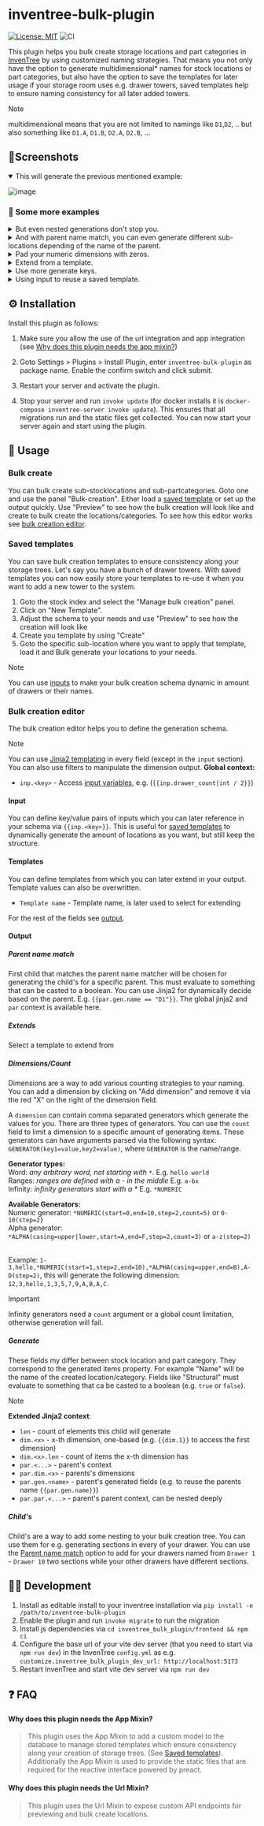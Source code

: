 # inventree-bulk-plugin

[![License: MIT](https://img.shields.io/badge/License-MIT-yellow.svg)](https://opensource.org/licenses/MIT)
![CI](https://github.com/wolflu05/inventree-bulk-plugin/actions/workflows/ci.yml/badge.svg)

This plugin helps you bulk create storage locations and part categories in [InvenTree](https://inventree.org/) by using customized naming strategies. That means you not only have the option to generate multidimensional* names for stock locations or part categories, but also have the option to save the templates for later usage if your storage room uses e.g. drawer towers, saved templates help to ensure naming consistency for all later added towers.

> [!NOTE]
> multidimensional means that you are not limited to namings like `D1`,`D2`, .. but also something like `D1.A`, `D1.B`, `D2.A`, `D2.B`, ...

## 🌟Screenshots

<details open>
<summary>This will generate the previous mentioned example:</summary>

![image](https://github.com/wolflu05/inventree-bulk-plugin/assets/76838159/f0cd29fc-50c0-4880-afa2-f3bd1c2cdaf7)

</details>

### 📄 Some more examples

<details>
<summary>But even nested generations don't stop you.</summary>

![image](https://github.com/wolflu05/inventree-bulk-plugin/assets/76838159/cd560237-94cb-485b-a1cc-cf9e7ab70335)

</details>

<details>
<summary>And with parent name match, you can even generate different sub-locations depending of the name of the parent.</summary>

![image](https://github.com/wolflu05/inventree-bulk-plugin/assets/76838159/ebe53203-1682-4aea-be39-6e79e2d542f2)
![image](https://github.com/wolflu05/inventree-bulk-plugin/assets/76838159/61ef2fa4-d765-4043-89e3-99840181768e)

</details>

<details>
<summary>Pad your numeric dimensions with zeros.</summary>

![image](https://github.com/wolflu05/inventree-bulk-plugin/assets/76838159/d90b42e5-eca8-433c-962f-05fbedc48f03)

</details>

<details>
<summary>Extend from a template.</summary>

![image](https://github.com/wolflu05/inventree-bulk-plugin/assets/76838159/b9622a93-b6b3-4dc7-91f8-d8c145fbdd3a)
![image](https://github.com/wolflu05/inventree-bulk-plugin/assets/76838159/7a7fbc78-e9e9-471a-8427-8b4b15389a57)

</details>

<details>
<summary>Use more generate keys.</summary>

![image](https://github.com/wolflu05/inventree-bulk-plugin/assets/76838159/81b4617a-24ef-49c3-8b5a-b4ef9bb3ebac)

</details>

<details>
<summary>Using input to reuse a saved template.</summary>

![image](https://github.com/wolflu05/inventree-bulk-plugin/assets/76838159/8c56498b-c4a9-4a93-9a68-2ef87defe8da)

</details>

## ⚙️ Installation

Install this plugin as follows:

1. Make sure you allow the use of the url integration and app integration (see [Why does this plugin needs the app mixin?](#why-does-this-plugin-needs-the-app-mixin))

2. Goto Settings > Plugins > Install Plugin, enter `inventree-bulk-plugin` as package name. Enable the confirm switch and click submit.

3. Restart your server and activate the plugin.

4. Stop your server and run `invoke update` (for docker installs it is `docker-compose inventree-server invoke update`). This ensures that all migrations run and the static files get collected. You can now start your server again and start using the plugin.

## 🏃 Usage

### Bulk create

You can bulk create sub-stocklocations and sub-partcategories. Goto one and use the panel "Bulk-creation". Either load a [saved template](#saved-templates) or set up the output quickly. Use "Preview" to see how the bulk creation will look like and create to bulk create the locations/categories. To see how this editor works see [bulk creation editor](#bulk-creation-editor).

### Saved templates

You can save bulk creation templates to ensure consistency along your storage trees. Let's say you have a bunch of drawer towers. With saved templates you can now easily store your templates to re-use it when you want to add a new tower to the system.

1. Goto the stock index and select the "Manage bulk creation" panel.
2. Click on "New Template".
3. Adjust the schema to your needs and use "Preview" to see how the creation will look like
4. Create you template by using "Create"
5. Goto the specific sub-location where you want to apply that template, load it and Bulk generate your locations to your needs.

> [!NOTE]
> You can use [inputs](#input) to make your bulk creation schema dynamic in amount of drawers or their names.

### Bulk creation editor

The bulk creation editor helps you to define the generation schema. 

> [!NOTE]
> You can use [Jinja2 templating](https://jinja.palletsprojects.com/en/3.1.x/templates/) in every field (except in the `input` section). You can also use filters to manipulate the dimension output.
> **Global context:**
> - `inp.<key>` - Access [input variables](#input), e.g. (`{{inp.drawer_count|int / 2}}`)

#### Input

You can define key/value pairs of inputs which you can later reference in your schema via `{{inp.<key>}}`. This is useful for [saved templates](#saved-templates) to dynamically generate the amount of locations as you want, but still keep the structure.

#### Templates

You can define templates from which you can later extend in your output. Template values can also be overwritten.

- `Template name` - Template name, is later used to select for extending

For the rest of the fields see [output](#output).

#### Output

##### Parent name match
First child that matches the parent name matcher will be chosen for generating the child's for a specific parent. This must evaluate to something that can be casted to a boolean. You can use Jinja2 for dynamically decide based on the parent. E.g. `{{par.gen.name == "D1"}}`. The global jinja2 and `par` context is available here.

##### Extends
Select a template to extend from

##### Dimensions/Count
Dimensions are a way to add various counting strategies to your naming. You can add a dimension by clicking on "Add dimension" and remove it via the red "X" on the right of the dimension field.

A `dimension` can contain comma separated generators which generate the values for you. There are three types of generators. You can use the `count` field to limit a dimension to a specific amount of generating items. These generators can have arguments parsed via the following syntax: `GENERATOR(key1=value,key2=value)`, where `GENERATOR` is the name/range. <br/>

**Generator types:**<br/>
Word: _any arbitrary word, not starting with `*`_. E.g. `hello world`<br/>
Ranges: _ranges are defined with a - in the middle_ E.g. `a-bx`<br/>
Infinity: _infinity generators start with a *_ E.g. `*NUMERIC`<br/>

**Available Generators:**<br/>
Numeric generator: `*NUMERIC(start=0,end=10,step=2,count=5)` or `0-10(step=2}`<br/>
Alpha generator: `*ALPHA(casing=upper|lower,start=A,end=F,step=2,count=3)` or `a-z(step=2)`<br/><br />

Example: `1-3,hello,*NUMERIC(start=1,step=2,end=10),*ALPHA(casing=upper,end=B),A-D(step=2)`, this will generate the following dimension: `12,3,hello,1,3,5,7,9,A,B,A,C`.

> [!IMPORTANT]
> Infinity generators need a `count` argument or a global count limitation, otherwise generation will fail.

##### Generate

These fields my differ between stock location and part category. They correspond to the generated items property. For example "Name" will be the name of the created location/category. Fields like "Structural" must evaluate to something that ca be casted to a boolean (e.g. `true` or `false`).

> [!NOTE]
> **Extended Jinja2 context**:
> - `len` - count of elements this child will generate
> - `dim.<x>` - x-th dimension, one-based (e.g. `{{dim.1}}` to access the first dimension)
> - `dim.<x>.len` - count of items the x-th dimension has
> - `par.<...>` - parent's context
> - `par.dim.<x>` - parents's dimensions
> - `par.gen.<name>` - parent's generated fields (e.g. to reuse the parents name `{{par.gen.name}}`)  
> - `par.par.<...>` - parent's parent context, can be nested deeply

##### Child's

Child's are a way to add some nesting to your bulk creation tree. You can use them for e.g. generating sections in every of your drawer. You can use the [Parent name match](#parent-name-match) option to add for your drawers named from `Drawer 1` - `Drawer 10` two sections while your other drawers have different sections. 

## 🧑‍💻 Development

1. Install as editable install to your inventree installation via `pip install -e /path/to/inventree-bulk-plugin`
2. Enable the plugin and run `invoke migrate` to run the migration
3. Install js dependencies via `cd inventree_bulk_plugin/frontend && npm ci`
4. Configure the base url of your vite dev server (that you need to start via `npm run dev`) in the InvenTree `config.yml` as e.g. `customize.inventree_bulk_plugin_dev_url: http://localhost:5173`
5. Restart InvenTree and start vite dev server via `npm run dev`

## ❓ FAQ

#### Why does this plugin needs the App Mixin?

> This plugin uses the App Mixin to add a custom model to the database to manage stored templates which ensure consistency along your creation of storage trees. (See [Saved templates](#saved-templates)). Additionally the App Mixin is used to provide the static files that are required for the reactive interface powered by preact.

#### Why does this plugin needs the Url Mixin?

> This plugin uses the Url Mixin to expose custom API endpoints for previewing and bulk create locations.
